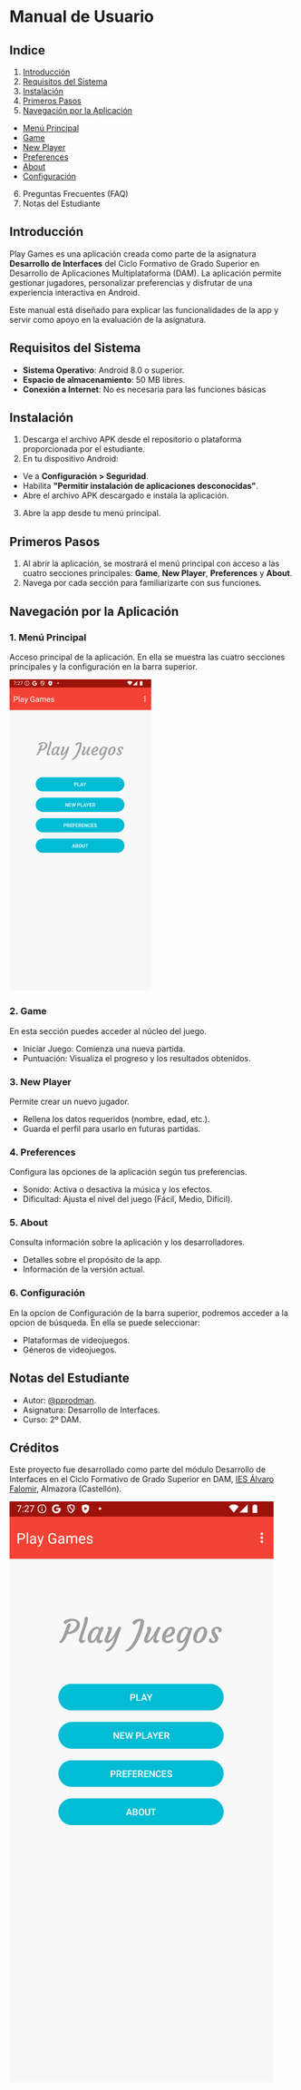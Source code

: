 
# Manual de Usuario

## Indice

1. [Introducción](#introducción)
2. [Requisitos del Sistema](#requisitos-del-sistema)
3. [Instalación](#instalación)
4. [Primeros Pasos](#primeros-pasos)
5. [Navegación por la Aplicación](#navegación-por-la-aplicación)
  - [Menú Principal](#1-menú-principal)
  - [Game](#2-game)
  - [New Player](#3-new-player)
  - [Preferences](#4-preferences)
  - [About](#5-about)
  - [Configuración](#6-configuración)
6. Preguntas Frecuentes (FAQ)
7. Notas del Estudiante

## Introducción

Play Games es una aplicación creada como parte de la asignatura **Desarrollo de Interfaces** del Ciclo Formativo de Grado Superior en Desarrollo de Aplicaciones Multiplataforma (DAM). La aplicación permite gestionar jugadores, personalizar preferencias y disfrutar de una experiencia interactiva en Android.

Este manual está diseñado para explicar las funcionalidades de la app y servir como apoyo en la evaluación de la asignatura.

## Requisitos del Sistema

- **Sistema Operativo**: Android 8.0 o superior.
- **Espacio de almacenamiento**: 50 MB libres.
- **Conexión a Internet**: No es necesaria para las funciones básicas

## Instalación

1. Descarga el archivo APK desde el repositorio o plataforma proporcionada por el estudiante.
2. En tu dispositivo Android:
- Ve a **Configuración > Seguridad**.
- Habilita **"Permitir instalación de aplicaciones desconocidas"**.
- Abre el archivo APK descargado e instala la aplicación.
3. Abre la app desde tu menú principal.

## Primeros Pasos

1. Al abrir la aplicación, se mostrará el menú principal con acceso a las cuatro secciones principales: **Game**, **New Player**, **Preferences** y **About**.
2. Navega por cada sección para familiarizarte con sus funciones.

## Navegación por la Aplicación

### 1. Menú Principal
Acceso principal de la aplicación. En ella se muestra las cuatro secciones principales y la configuración en la barra superior.

<img src="https://github.com/pprodman/PlayJuegos/blob/master/app/docs/img/intro.png" alt="Menú Principal" width="250"/>

### 2. Game
En esta sección puedes acceder al núcleo del juego.
- Iniciar Juego: Comienza una nueva partida.
- Puntuación: Visualiza el progreso y los resultados obtenidos.

### 3. New Player
Permite crear un nuevo jugador.
- Rellena los datos requeridos (nombre, edad, etc.).
- Guarda el perfil para usarlo en futuras partidas.

### 4. Preferences
Configura las opciones de la aplicación según tus preferencias.
- Sonido: Activa o desactiva la música y los efectos.
- Dificultad: Ajusta el nivel del juego (Fácil, Medio, Difícil).

### 5. About
Consulta información sobre la aplicación y los desarrolladores.
- Detalles sobre el propósito de la app.
- Información de la versión actual.

### 6. Configuración
En la opcion de Configuración de la barra superior, podremos acceder a la opcion de búsqueda. En ella se puede seleccionar:
- Plataformas de videojuegos.
- Géneros de videojuegos.




## Notas del Estudiante
- Autor: [@pprodman](https://www.github.com/pprodman).
- Asignatura: Desarrollo de Interfaces.
- Curso: 2º DAM.

## Créditos
Este proyecto fue desarrollado como parte del módulo Desarrollo de Interfaces en el Ciclo Formativo de Grado Superior en DAM, [IES Álvaro Falomir](https://www.iesalvarofalomir.es), Almazora (Castellón).

![Menú Principal](https://github.com/pprodman/PlayJuegos/blob/master/app/docs/img/intro.png)

